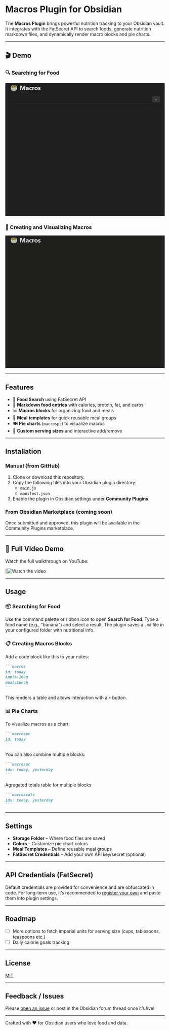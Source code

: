 # Macros Plugin for Obsidian

The **Macros Plugin** brings powerful nutrition tracking to your Obsidian vault. It integrates with the FatSecret API to search foods, generate nutrition markdown files, and dynamically render macro blocks and pie charts.

---

## 🎬 Demo

### 🔍 Searching for Food

![Search GIF](images/search.gif)

### 🍎 Creating and Visualizing Macros

![Macros GIF](images/macros.gif)

---

## Features

- 🥑 **Food Search** using FatSecret API
- 📝 **Markdown food entries** with calories, protein, fat, and carbs
- 📊 **Macros blocks** for organizing food and meals
- 🥗 **Meal templates** for quick reusable meal groups
- 🍽️ **Pie charts** (`macrospc`) to visualize macros
- 📐 **Custom serving sizes** and interactive add/remove

---

## Installation

### Manual (from GitHub)

1. Clone or download this repository.
2. Copy the following files into your Obsidian plugin directory:
   - `main.js`
   - `manifest.json`
3. Enable the plugin in Obsidian settings under **Community Plugins**.

### From Obsidian Marketplace (coming soon)

Once submitted and approved, this plugin will be available in the Community Plugins marketplace.

---

## 🎥 Full Video Demo

Watch the full walkthrough on YouTube:

[![Watch the video](https://www.youtube.com/watch?v=dksAL13AvR4)

---

## Usage

### 📦 Searching for Food
Use the command palette or ribbon icon to open **Search for Food**.
Type a food name (e.g., "banana") and select a result.
The plugin saves a `.md` file in your configured folder with nutritional info.

### 📋 Creating Macros Blocks
Add a code block like this to your notes:

````markdown
```macros
id: today
Apple:100g
meal:Lunch
```
````

This renders a table and allows interaction with a `+` button.

### 📊 Pie Charts
To visualize macros as a chart:

````markdown
```macrospc
id: today
```
````

You can also combine multiple blocks:

````markdown
```macrospc
ids: today, yesterday
```
````
Agregated totals table for multiple blocks

````markdown
```macroscalc
ids: today, yesterday
```
````

---

## Settings

- **Storage Folder** – Where food files are saved
- **Colors** – Customize pie chart colors
- **Meal Templates** – Define reusable meal groups
- **FatSecret Credentials** – Add your own API key/secret (optional)

---

## API Credentials (FatSecret)

Default credentials are provided for convenience and are obfuscated in code.
For long-term use, it’s recommended to [register your own](https://platform.fatsecret.com/platform-api) and paste them into plugin settings.

---

## Roadmap

- [ ] More options to fetch imperial units for serving size (cups, tablesoons, teaspoons etc.)
- [ ] Daily calorie goals tracking

---

## License
[MIT](LICENSE)

---

## Feedback / Issues

Please [open an issue](https://github.com/JamesCliffordSpratt/obsidian-macros-plugin/issues) or post in the Obsidian forum thread once it’s live!

---

Crafted with ❤️ for Obsidian users who love food and data.

